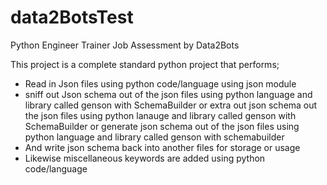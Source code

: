 # data2BotsTest
Python Engineer Trainer Job Assessment by Data2Bots

This project is a complete standard python project that performs;
- Read in Json files using python code/language using json module
- sniff out Json schema out of the json files using python language and library called genson with SchemaBuilder
  or extra out json schema out the json files using python lanauge and library called genson with SchemaBuilder
  or generate json schema out of the json files using python language and library called genson with schemabuilder
- And write json schema back into another files for storage or usage
- Likewise miscellaneous  keywords are added using python code/language
